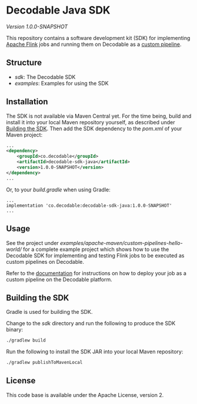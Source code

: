 # Decodable Java SDK

_Version 1.0.0-SNAPSHOT_

This repository contains a software development kit (SDK) for implementing [Apache Flink](https://flink.apache.org/) jobs
and running them on Decodable as a [custom pipeline](https://docs.decodable.co/docs/create-pipelines-using-your-own-apache-flink-jobs).

## Structure

* _sdk_: The Decodable SDK
* _examples_: Examples for using the SDK

## Installation

The SDK is not available via Maven Central yet. For the time being, build and install it into your local Maven repository yourself, as described under [Building the SDK](#building-the-sdk).
Then add the SDK dependency to the _pom.xml_ of your Maven project:

```xml
...
<dependency>
	<groupId>co.decodable</groupId>
	<artifactId>decodable-sdk-java</artifactId>
	<version>1.0.0-SNAPSHOT</version>
</dependency>
...
```

Or, to your _build.gradle_ when using Gradle:

```
...
implementation 'co.decodable:decodable-sdk-java:1.0.0-SNAPSHOT'
...
```

## Usage

See the project under _examples/apache-maven/custom-pipelines-hello-world/_ for a complete example project
which shows how to use the Decodable SDK for implementing and testing Flink jobs to be executed as custom pipelines on Decodable.

Refer to the [documentation](https://docs.decodable.co/docs/create-pipelines-using-your-own-apache-flink-jobs) for instructions on how to deploy your job as a custom pipeline on the Decodable platform.

## Building the SDK

Gradle is used for building the SDK.

Change to the _sdk_ directory and run the following to produce the SDK binary:

```bash
./gradlew build
```

Run the following to install the SDK JAR into your local Maven repository:

```bash
./gradlew publishToMavenLocal
```

## License

This code base is available under the Apache License, version 2.
